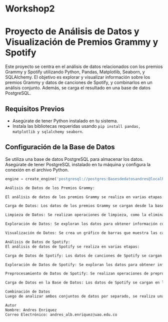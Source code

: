 # Workshop2
# Proyecto de Análisis de Datos y Visualización de Premios Grammy y Spotify

Este proyecto se centra en el análisis de datos relacionados con los premios Grammy y Spotify utilizando Python, Pandas, Matplotlib, Seaborn, y SQLAlchemy. El objetivo es explorar y visualizar información sobre los premios Grammy y datos de canciones de Spotify, y combinarlos en un análisis conjunto. Además, se carga el resultado en una base de datos PostgreSQL.

## Requisitos Previos

- Asegúrate de tener Python instalado en tu sistema.
- Instala las bibliotecas requeridas usando `pip install pandas, matplotlib y sqlalchemy seaborn`.

## Configuración de la Base de Datos

Se utiliza una base de datos PostgreSQL para almacenar los datos. Asegúrate de tener PostgreSQL instalado en tu máquina y configura la conexión en el archivo Python.

```python
engine = create_engine('postgresql://postgres:Basesdedatosandres@localhost:5432/WS2')

Análisis de Datos de los Premios Grammy:

El análisis de datos de los premios Grammy se realiza en varias etapas:

Carga de Datos: Los datos de los premios Grammy se cargan desde la base de datos PostgreSQL.

Limpieza de Datos: Se realizan operaciones de limpieza, como la eliminación de valores nulos en las columnas 'artist' y 'workers'.

Exploración de Datos: Se exploran los datos para obtener información como la cantidad de premios por categoría y las categorías más comunes.

Visualización de Datos: Se crea un gráfico de barras que muestra las categorías de premios más comunes.

Análisis de Datos de Spotify:
El análisis de datos de Spotify se realiza en varias etapas:

Carga de Datos de Spotify: Los datos de canciones de Spotify se cargan desde un archivo CSV.

Exploración de Datos de Spotify: Se exploran los datos para obtener información como la distribución de popularidad de las canciones y la proporción de canciones explícitas.

Preprocesamiento de Datos de Spotify: Se realizan operaciones de preprocesamiento, como la conversión de tipos de datos, la eliminación de columnas innecesarias y la detección de duplicados.

Carga de Datos en la Base de Datos: Los datos de Spotify se cargan en la base de datos PostgreSQL con el nombre "premioss".

Combinación de Datos
Luego de analizar ambos conjuntos de datos por separado, se realiza una combinación de datos para explorar relaciones entre los datos de los premios Grammy y las canciones de Spotify. El resultado se guarda en un archivo CSV.

Autor
Nombre: Andres Enriquez
Correo Electrónico: andres_alb.enriquez@uao.edu.co
